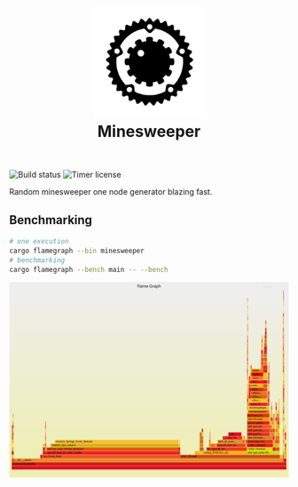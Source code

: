 <h1 align="center">
  <br>
  <img src="https://raw.githubusercontent.com/pando85/minesweeper/master/assets/logo.svg" alt="logo" width="200">
  <br>
  Minesweeper
  <br>
  <br>
</h1>

![Build status](https://img.shields.io/github/actions/workflow/status/pando85/minesweeper/rust.yml?branch=master)
![Timer license](https://img.shields.io/github/license/pando85/timer)

Random minesweeper one node generator blazing fast.

## Benchmarking

```bash
# one execution
cargo flamegraph --bin minesweeper
# benchmarking
cargo flamegraph --bench main -- --bench
```

<p align="center">
  <img src="https://raw.githubusercontent.com/pando85/minesweeper/master/assets/flamegraph_bin.svg" alt="logo" width="800">
</p>
